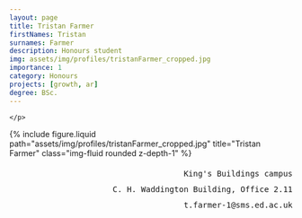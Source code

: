 ```yaml
---
layout: page
title: Tristan Farmer
firstNames: Tristan
surnames: Farmer
description: Honours student
img: assets/img/profiles/tristanFarmer_cropped.jpg
importance: 1
category: Honours
projects: [growth, ar]
degree: BSc.
---
```


<div class="row">
  <div class="col-sm mt-3 mt-md-0">
    <p style="text-align: justify">
      
    </p>
  </div>
  <div class="col-sm mt-3 mt-md-0">
    <div class="row">
      {% 
        include figure.liquid 
        path="assets/img/profiles/tristanFarmer_cropped.jpg" 
        title="Tristan Farmer" 
        class="img-fluid rounded z-depth-1" 
      %}
    </div>
    <div class="d-flex flex-row justify-content-end">
      <p style="text-align:right; font-family:monospace; line-height:200%">
      King's Buildings campus <br>
      C. H. Waddington Building, Office 2.11 <br>
      t.farmer-1@sms.ed.ac.uk </p>
    </div>
  </div>
</div>

